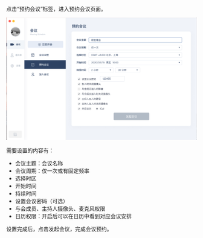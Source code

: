 点击“预约会议”标签，进入预约会议页面。

![预约会议](/resources/cn/subscribe_1.png)

需要设置的内容有：

- 会议主题：会议名称
- 会议周期：仅一次或有固定频率
- 选择时区
- 开始时间
- 持续时间
- 设置会议密码（可选）
- 与会成员、主持人摄像头、麦克风权限
- 日历权限：开启后可以在日历中看到对应会议安排

设置完成后，点击发起会议，完成会议预约。